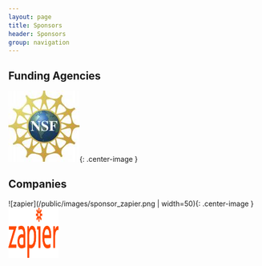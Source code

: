 ```yaml
---
layout: page
title: Sponsors
header: Sponsors
group: navigation
---
```


## Funding Agencies

![nsf](/public/images/NSF_Logo.png){: .center-image }


## Companies

![zapier](/public/images/sponsor_zapier.png | width=50){: .center-image }
<img align="center" title="sponsor_zapier" src="/public/images/sponsor_zapier.png" width="100" height="100"><img/>
